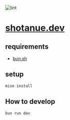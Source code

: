 ![lint](https://github.com/shotanue/shotanue.dev/actions/workflows/lint.yml/badge.svg)

# [shotanue.dev](https://shotanue.dev)

## requirements

- [bun.sh](https://bun.sh)

## setup

```bash
mise install
```

## How to develop

```bash
bun run dev
```


